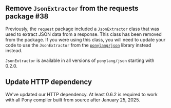 ## Remove `JsonExtractor` from the requests package #38

Previously, the `request` package included a `JsonExtractor` class that was used to extract JSON data from a response. This class has been removed from the package. If you were using this class, you will need to update your code to use the `JsonExtractor` from the [`ponylang/json`](https://github.com/ponylang/json) library instead instead.

`JsonExtractor` is available in all versions of `ponylang/json` starting with 0.2.0.

## Update HTTP dependency

We've updated our HTTP dependency. At least 0.6.2 is required to work with all Pony compiler built from source after January 25, 2025.

